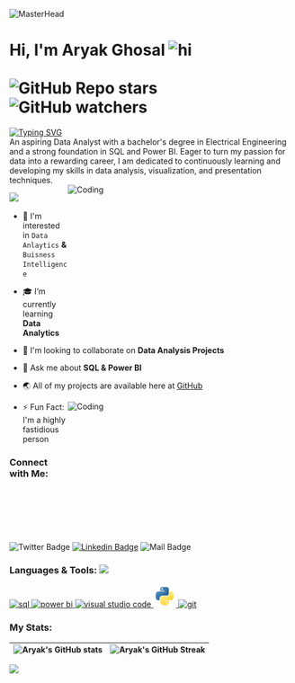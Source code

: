 ![MasterHead](https://user-images.githubusercontent.com/10498744/210012254-234538ff-d198-48aa-8964-37e6fd45d227.gif)
<h1 align="left">Hi, I'm Aryak Ghosal <img src="https://user-images.githubusercontent.com/1303154/88677602-1635ba80-d120-11ea-84d8-d263ba5fc3c0.gif" width="28px" height="28px" alt="hi"> &nbsp;&nbsp;&nbsp;&nbsp;&nbsp;&nbsp;&nbsp;&nbsp;&nbsp;&nbsp;&nbsp;&nbsp;&nbsp;&nbsp;&nbsp;&nbsp;&nbsp;&nbsp;&nbsp;&nbsp;&nbsp;&nbsp;&nbsp;&nbsp;&nbsp;&nbsp;&nbsp;&nbsp;&nbsp;&nbsp;&nbsp;&nbsp;&nbsp;&nbsp;&nbsp;&nbsp;&nbsp;&nbsp;&nbsp;&nbsp;&nbsp;&nbsp;&nbsp;&nbsp;&nbsp; <img alt="GitHub Repo stars" src="https://img.shields.io/github/stars/aryakghosal/aryakghosal?logo=github"> <img alt="GitHub watchers" src="https://img.shields.io/github/watchers/aryakghosal/aryakghosal?logo=GitHub"> </h1>

<a href="https://git.io/typing-svg"><img src="https://readme-typing-svg.demolab.com?font=Fira+Code&weight=200&size=15&pause=800&width=420&height=25&lines=Aspiring+Data+Analyst;Aspiring+Business+Intelligence+Analyst" alt="Typing SVG" /></a>
<br> An aspiring Data Analyst with a bachelor's degree in Electrical Engineering and a strong foundation in SQL and Power BI. Eager to turn my passion for data into a rewarding career, I am dedicated to continuously learning and developing my skills in data analysis, visualization, and presentation techniques. </h4> <br> <img align="right" alt="Coding" width="400" height="250" src="https://cdn.dribbble.com/users/43762/screenshots/1193016/mtn-graph-dribbbble.gif">

![](https://komarev.com/ghpvc/?username=aryakghosal&label=visitors&style=flat-square&color=blue)
- :seedling: I'm interested in `Data Anlaytics` **&** `Buisness Intelligence`

- :mortar_board: I’m currently learning **Data Analytics**

- :telescope: I'm looking to collaborate on **Data Analysis Projects**

- :speech_balloon: Ask me about **SQL & Power BI**

- :earth_asia: All of my projects are available here at [GitHub](https://github.com/aryakghosal?tab=repositories)
<img align="right" alt="Coding" width="400" height="250" src="https://cdn.dribbble.com/users/43762/screenshots/1193020/media/e87c1abec50e0577f586e1253063fec8.gif">

- :zap: Fun Fact: I'm a highly fastidious person

<h3 align="left">Connect with Me:</h3>
<p align="left"> 
  
![Twitter Badge](https://img.shields.io/badge/-@aryakghosal-1ca0f1?style=flat&labelColor=1ca0f1&logo=twitter&logoColor=white&link=) [![Linkedin Badge](https://img.shields.io/badge/-aryakghosal-0e76a8?style=flat&labelColor=0e76a8&logo=linkedin&logoColor=white)](https://www.linkedin.com/in/aryakghosal) ![Mail Badge](https://img.shields.io/badge/-aryakghosal-red?style=flat&labelColor=red&logo=gmail&logoColor=white)

<h3 align="left">Languages & Tools: <img src='https://user-images.githubusercontent.com/74038190/206662607-d9e7591e-bbf9-42f9-9386-29efc927bc16.gif' width="22"></h3>
<p align="left"> </a> <a href="https://en.wikipedia.org/wiki/SQL" target="_blank" rel="noreferrer"> <img src="https://symbols.getvecta.com/stencil_28/61_sql-database-generic.90b41636a8.svg" alt="sql" width="35" height="35"/> </a> <a href="https://powerbi.microsoft.com/en-au/" target="_blank" rel="noreferrer"> <img src="https://upload.wikimedia.org/wikipedia/commons/thumb/c/cf/New_Power_BI_Logo.svg/900px-New_Power_BI_Logo.svg.png?20210102182532" alt="power bi" width="30" height="30"/> </a> <a href="https://code.visualstudio.com/" target="_blank" rel="noreferrer"> <img src="https://upload.wikimedia.org/wikipedia/commons/thumb/9/9a/Visual_Studio_Code_1.35_icon.svg/768px-Visual_Studio_Code_1.35_icon.svg.png?20210804221519" alt="visual studio code" width="35" height="35"/> </a> <a href="https://www.python.org" target="_blank" rel="noreferrer"> <img src="https://raw.githubusercontent.com/devicons/devicon/master/icons/python/python-original.svg" alt="python" width="40" height="40"/> </a> <a href="https://git-scm.com/" target="_blank" rel="noreferrer"> <img src="https://www.vectorlogo.zone/logos/git-scm/git-scm-icon.svg" alt="git" width="35" height="35"/> </a> <h3 align="left">My Stats:</h3> </p>

| ![Aryak's GitHub stats](https://github-readme-stats.vercel.app/api?username=aryakghosal&show_icons=true&theme=tokyonight) | ![Aryak's GitHub Streak](https://streak-stats.demolab.com/?user=aryakghosal&theme=gruvbox_duo) |
| -- | -- |

<img src="https://www.animatedimages.org/data/media/562/animated-line-image-0184.gif" width="1920" height=""></img>
